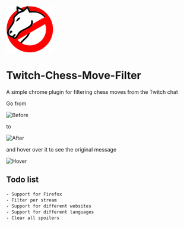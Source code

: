 ![Logo](/src/icon128.png?raw=true)
# Twitch-Chess-Move-Filter
A simple chrome plugin for filtering chess moves from the Twitch chat

Go from

![Before](https://i.imgur.com/cmreATc.png)

to

![After](https://i.imgur.com/39LCdxO.png)

and hover over it to see the original message

![Hover](https://i.imgur.com/wBeOVQ6.png)

## Todo list
    - Support for Firefox
    - Filter per stream
    - Support for different websites
    - Support for different languages
    - Clear all spoilers